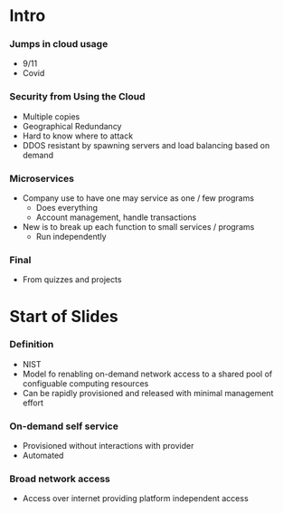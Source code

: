 
# Intro


### Jumps in cloud usage
- 9/11
- Covid

### Security from Using the Cloud 
- Multiple copies 
- Geographical Redundancy
- Hard to know where to attack 
- DDOS resistant by spawning servers and load balancing based on demand

### Microservices
- Company use to have one may service as one / few programs 
    - Does everything
    - Account management, handle transactions
- New is to break up each function to small services / programs
    - Run independently

### Final
- From quizzes and projects



# Start of Slides

### Definition
- NIST
- Model fo renabling on-demand network access to a shared pool of configuable computing resources
- Can be rapidly provisioned and released with minimal management effort


### On-demand self service 
- Provisioned without interactions with provider
- Automated

### Broad network access
- Access over internet providing platform independent access


